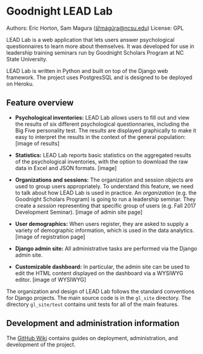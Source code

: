 # Goodnight LEAD Lab

Authors: Eric Horton, Sam Magura (śȑmȧgũŗa@ncsu.edu)
License: GPL

LEAD Lab is a web application that lets users answer psychological questionnaires to learn more about themselves. It was developed for use in leadership training seminars run by Goodnight Scholars Program at NC State University.

LEAD Lab is written in Python and built on top of the Django web framework. The project uses PostgresSQL and is designed to be deployed on Heroku.

## Feature overview
* **Psychological inventories:** LEAD Lab allows users to fill out and view the results of six different psychological questionnaries, including the Big Five personality test. The results are displayed graphically to make it easy to interpret the results in the context of the general population:
[image of results]

* **Statistics:** LEAD Lab reports basic statistics on the aggregated results of the psychological inventories, with the option to download the raw data in Excel and JSON formats.
[image]

* **Organizations and sessions:** The organization and session objects are used to group users appropriately. To understand this feature, we need to talk about how LEAD Lab is used in practice. An *organization* (e.g. the Goodnight Scholars Program) is going to run a leadership seminar. They create a *session* representing that specific group of users (e.g. Fall 2017 Development Seminar).
[image of admin site page]

* **User demographics:** When users register, they are asked to supply a variety of demographic information, which is used in the data analytics.
[image of registration page]

* **Django admin site:** All administrative tasks are performed via the Django admin site.

* **Customizable dashboard:** In particular, the admin site can be used to edit the HTML content displayed on the dashboard via a WYSIWYG editor.
[image of WYSIWYG]

The organization and design of LEAD Lab follows the standard conventions for Django projects. The main source code is in the `gl_site` directory. The directory `gl_site/test` contains unit tests for all of the main features.

## Development and administration information
The [GitHub Wiki](https://github.com/srmagura/goodnight-lead/wiki) contains guides on deployment, administration, and development of the project.
